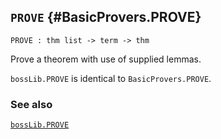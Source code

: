 ## `PROVE` {#BasicProvers.PROVE}


```
PROVE : thm list -> term -> thm
```



Prove a theorem with use of supplied lemmas.


`bossLib.PROVE` is identical to `BasicProvers.PROVE`.

### See also

[`bossLib.PROVE`](#bossLib.PROVE)

